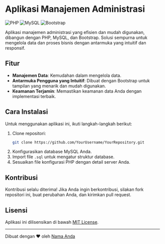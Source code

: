
# Aplikasi Manajemen Administrasi

![PHP](https://img.shields.io/badge/PHP-%23777BB4.svg?&style=for-the-badge&logo=php&logoColor=white)
![MySQL](https://img.shields.io/badge/MySQL-%2300f.svg?&style=for-the-badge&logo=mysql&logoColor=white)
![Bootstrap](https://img.shields.io/badge/Bootstrap-%237952B3.svg?&style=for-the-badge&logo=bootstrap&logoColor=white)

Aplikasi manajemen administrasi yang efisien dan mudah digunakan, dibangun dengan PHP, MySQL, dan Bootstrap. Solusi sempurna untuk mengelola data dan proses bisnis dengan antarmuka yang intuitif dan responsif.

## Fitur

- **Manajemen Data**: Kemudahan dalam mengelola data.
- **Antarmuka Pengguna yang Intuitif**: Dibuat dengan Bootstrap untuk tampilan yang menarik dan mudah digunakan.
- **Keamanan Terjamin**: Memastikan keamanan data Anda dengan implementasi terbaik.

## Cara Instalasi

Untuk menggunakan aplikasi ini, ikuti langkah-langkah berikut:

1. Clone repositori:
   ```bash
   git clone https://github.com/YourUsername/YourRepository.git
   ```
2. Konfigurasikan database MySQL Anda.
3. Import file `.sql` untuk mengatur struktur database.
4. Sesuaikan file konfigurasi PHP dengan detail server Anda.

## Kontribusi

Kontribusi selalu diterima! Jika Anda ingin berkontribusi, silakan fork repositori ini, buat perubahan Anda, dan kirimkan pull request.

## Lisensi

Aplikasi ini dilisensikan di bawah [MIT License](LICENSE).

---

Dibuat dengan ❤️ oleh [Nama Anda](https://github.com/YourUsername)
